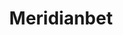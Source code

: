 ---
title: "Meridianbet"
url: /lima/meridianbet-avenida-nicolas-ayllon/
shop: corredor de apuestas
---